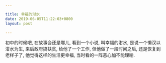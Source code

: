 ```yaml
---

title: 幸福的泔水
date: 2019-06-05T11:22:03+0800
layout: post

---
```


初中的时候吧, 在故事会还是哪儿, 看到一个小说, 叫幸福的泔水, 是说一个懒汉以泔水为生, 来后政府搞扶贫, 给他了一个工作, 但他做了一段时间之后, 还是恢复到老样子了, 他觉得这样的生活更幸福, 当时看的一阵恶心加不能理喻.
